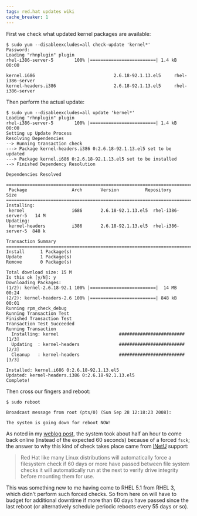 ```yaml
---
tags: red.hat updates wiki
cache_breaker: 1
---
```


First we check what updated kernel packages are available:

    $ sudo yum --disableexcludes=all check-update 'kernel*'
    Password:
    Loading "rhnplugin" plugin
    rhel-i386-server-5        100% |=========================| 1.4 kB    00:00

    kernel.i686                              2.6.18-92.1.13.el5     rhel-i386-server
    kernel-headers.i386                      2.6.18-92.1.13.el5     rhel-i386-server

Then perform the actual update:

    $ sudo yum --disableexcludes=all update 'kernel*'
    Loading "rhnplugin" plugin
    rhel-i386-server-5        100% |=========================| 1.4 kB    00:00
    Setting up Update Process
    Resolving Dependencies
    --> Running transaction check
    ---> Package kernel-headers.i386 0:2.6.18-92.1.13.el5 set to be updated
    ---> Package kernel.i686 0:2.6.18-92.1.13.el5 set to be installed
    --> Finished Dependency Resolution

    Dependencies Resolved

    =============================================================================
     Package                 Arch       Version          Repository        Size
    =============================================================================
    Installing:
     kernel                  i686       2.6.18-92.1.13.el5  rhel-i386-server-5   14 M
    Updating:
     kernel-headers          i386       2.6.18-92.1.13.el5  rhel-i386-server-5  848 k

    Transaction Summary
    =============================================================================
    Install      1 Package(s)
    Update       1 Package(s)
    Remove       0 Package(s)

    Total download size: 15 M
    Is this ok [y/N]: y
    Downloading Packages:
    (1/2): kernel-2.6.18-92.1 100% |=========================|  14 MB    00:24
    (2/2): kernel-headers-2.6 100% |=========================| 848 kB    00:01
    Running rpm_check_debug
    Running Transaction Test
    Finished Transaction Test
    Transaction Test Succeeded
    Running Transaction
      Installing: kernel                       ######################### [1/3]
      Updating  : kernel-headers               ######################### [2/3]
      Cleanup   : kernel-headers               ######################### [3/3]

    Installed: kernel.i686 0:2.6.18-92.1.13.el5
    Updated: kernel-headers.i386 0:2.6.18-92.1.13.el5
    Complete!

Then cross our fingers and reboot:

    $ sudo reboot

    Broadcast message from root (pts/0) (Sun Sep 28 12:18:23 2008):

    The system is going down for reboot NOW!

As noted in my [weblog post](/blog/server-maintenance), the system took about half an hour to come back online (instead of the expected 60 seconds) because of a forced `fsck`; the answer to why this kind of check takes place came from [INetU](/wiki/INetU) support:

> Red Hat like many Linux distributions will automatically force a filesystem check if 60 days or more have passed between file system checks it will automatically run at the next to verify drive integrity before mounting them for use.

This was something new to me having come to RHEL 5.1 from RHEL 3, which didn't perform such forced checks. So from here on will have to budget for additional downtime if more than 60 days have passed since the last reboot (or alternatively schedule periodic reboots every 55 days or so).
